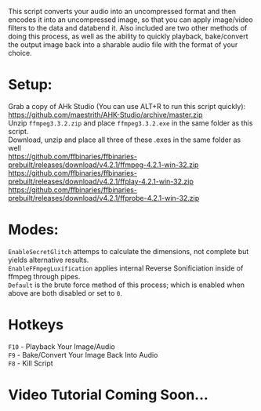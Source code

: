 This script converts your audio into an uncompressed format and then encodes it into an uncompressed image, so that you can apply image/video filters to the data and databend it.
Also included are two other methods of doing this process, as well as the ability to quickly playback, bake/convert the output image back into a sharable audio file with the format of your choice.

# Setup:
Grab a copy of AHk Studio (You can use ALT+R to run this script quickly): https://github.com/maestrith/AHK-Studio/archive/master.zip <br>
Unzip `ffmpeg3.3.2.zip` and place `ffmpeg3.3.2.exe` in the same folder as this script.                                                                                                                    
Download, unzip and place all three of these .exes in the same folder as well                                                                                                                                                          
https://github.com/ffbinaries/ffbinaries-prebuilt/releases/download/v4.2.1/ffmpeg-4.2.1-win-32.zip                                                                                                       
https://github.com/ffbinaries/ffbinaries-prebuilt/releases/download/v4.2.1/ffplay-4.2.1-win-32.zip                                                                                          
https://github.com/ffbinaries/ffbinaries-prebuilt/releases/download/v4.2.1/ffprobe-4.2.1-win-32.zip

# Modes:
`EnableSecretGlitch` attemps to calculate the dimensions, not complete but yields alternative results. <br>
`EnableFFmpegLuxification` applies internal Reverse Sonificiation inside of ffmpeg through pipes. <br>
`Default` is the brute force method of this process; which is enabled when above are both disabled or set to `0`.

# Hotkeys
`F10` - Playback Your Image/Audio <br>
`F9` - Bake/Convert Your Image Back Into Audio <br>
`F8` - Kill Script <br>

# Video Tutorial Coming Soon...
